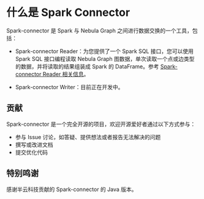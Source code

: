 # 什么是 Spark Connector

Spark-connector 是 Spark 与 Nebula Graph 之间进行数据交换的一个工具，包括：

- Spark-connector Reader：为您提供了一个 Spark SQL 接口，您可以使用 Spark SQL 接口编程读取 Nebula Graph 图数据，单次读取一个点或边类型的数据，并将读取的结果组装成 Spark 的 DataFrame。参考 [Spark-connector Reader 相关信息](reader/screader-ug-what-is-sparkconnector-reader.md)。

- Spark-connector Writer：目前正在开发中。

## 贡献

Spark-connector 是一个完全开源的项目，欢迎开源爱好者通过以下方式参与：

- 参与 Issue 讨论，如答疑、提供想法或者报告无法解决的问题
- 撰写或改进文档
- 提交优化代码

## 特别鸣谢

感谢半云科技贡献的 Spark-connector 的 Java 版本。
